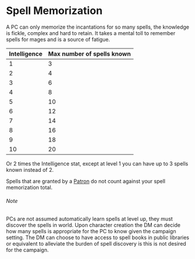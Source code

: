 # Spell Memorization

A PC can only memorize the incantations for so many spells, the knowledge is fickle, complex and hard to retain. It takes a mental toll to remember spells for mages and is a source of fatigue.

| Intelligence | Max number of spells known |
| ------------ | -------------------------- |
| 1            | 3                          |
| 2            | 4                          |
| 3            | 6                          |
| 4            | 8                          |
| 5            | 10                         |
| 6            | 12                         |
| 7            | 14                         |
| 8            | 16                         |
| 9            | 18                         |
| 10           | 20                         |
Or 2 times the Intelligence stat, except at level 1 you can have up to 3 spells known instead of 2.

Spells that are granted by a [Patron](Spells/Patrons/Patron.md) do not count against your spell memorization total. 

###### Note
PCs are not assumed automatically learn spells at level up, they must discover the spells in world. Upon character creation the DM can decide how many spells is appropriate for the PC to know given the campaign setting. The DM can choose to have access to spell books in public libraries or equivalent to alleviate the burden of spell discovery is this is not desired for the campaign.

